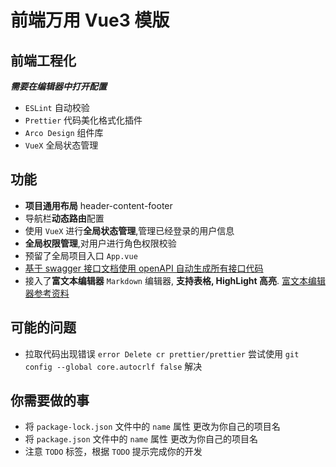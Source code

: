 # 前端万用 Vue3 模版

## 前端工程化

***需要在编辑器中打开配置***
- ```ESLint```    自动校验      
- ```Prettier```  代码美化格式化插件 
- ```Arco Design```   组件库 
- ```VueX``` 全局状态管理

## 功能
- **项目通用布局** header-content-footer 
- 导航栏**动态路由**配置 
- 使用 ```VueX``` 进行**全局状态管理**,管理已经登录的用户信息 
- **全局权限管理**,对用户进行角色权限校验 
- 预留了全局项目入口 ```App.vue``` 
- [基于 swagger 接口文档使用 openAPI 自动生成所有接口代码](https://github.com/ferdikoomen/openapi-typescript-codegen)
- 接入了**富文本编辑器** ```Markdown``` 编辑器, **支持表格, HighLight 高亮**. [富文本编辑器参考资料](https://github.com/bytedance/bytemd)

## 可能的问题
- 拉取代码出现错误 ```error Delete cr prettier/prettier``` 尝试使用 ```git config --global core.autocrlf false``` 解决


## 你需要做的事
- 将 ```package-lock.json``` 文件中的 ```name``` 属性 更改为你自己的项目名 
- 将 ```package.json``` 文件中的 ```name``` 属性 更改为你自己的项目名 
- 注意 ```TODO``` 标签，根据 ```TODO``` 提示完成你的开发